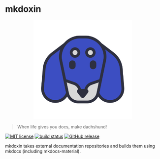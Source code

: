 # mkdoxin

<p align="center">
  <img src="https://raw.githubusercontent.com/tritones/mkdoxin/main/.github/assets/mkdoxin-logo.svg" width="320" alt="mkdoxin!">
</p>

> When life gives you docs, make dachshund!

[![MIT license](https://img.shields.io/badge/License-MIT-blue.svg)](https://github.com/tritones/mkdoxin/blob/main/LICENSE)
[![build status](https://github.com/tritones/mkdoxin/actions/workflows/build.yml/badge.svg?branch=main)](https://github.com/tritones/mkdoxin/actions)
[![GitHub release](https://img.shields.io/github/release/tritones/mkdoxin.svg)](https://github.com/tritones/mkdoxin/releases/)

mkdoxin takes external documentation repositories and builds them using mkdocs (including mkdocs-material).
